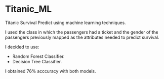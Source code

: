 # Titanic_ML

Titanic Survival Predict using machine learning techniques.

I used the class in which the passengers had a ticket and the gender of the passengers previously mapped as the attributes needed to predict survival. 

I decided to use:
* Random Forest Classifier.
* Decision Tree Classifier. 

I obtained 76% acccuracy with both models.
